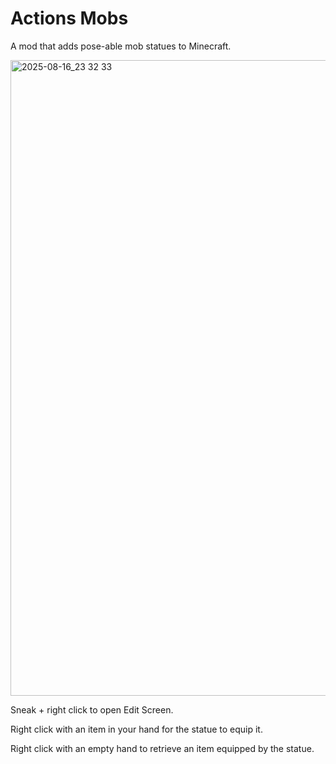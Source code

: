 # Actions Mobs

A mod that adds pose-able mob statues to Minecraft. 

<img width="1920" height="1017" alt="2025-08-16_23 32 33" src="https://github.com/user-attachments/assets/bbf2dca9-915a-4b9f-baaf-214e2587f2f8" />

Sneak + right click to open Edit Screen. 

Right click with an item in your hand for the statue to equip it.

Right click with an empty hand to retrieve an item equipped by the statue. 
